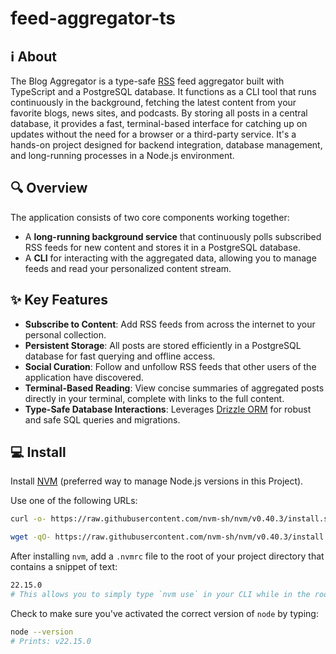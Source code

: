 # feed-aggregator-ts

## ℹ️ About

The Blog Aggregator is a type-safe [RSS](https://en.wikipedia.org/wiki/RSS) feed aggregator built with TypeScript and a PostgreSQL database.
It functions as a CLI tool that runs continuously in the background, fetching the latest content from your favorite blogs, news sites, and podcasts.
By storing all posts in a central database, it provides a fast, terminal-based interface for catching up on updates without the need for a browser or a third-party service.
It's a hands-on project designed for backend integration, database management, and long-running processes in a Node.js environment.

## 🔍 Overview

The application consists of two core components working together:

- A **long-running background service** that continuously polls subscribed RSS feeds for new content and stores it in a PostgreSQL database.
- A **CLI** for interacting with the aggregated data, allowing you to manage feeds and read your personalized content stream.

## ✨ Key Features

- **Subscribe to Content**: Add RSS feeds from across the internet to your personal collection.
- **Persistent Storage**: All posts are stored efficiently in a PostgreSQL database for fast querying and offline access.
- **Social Curation**: Follow and unfollow RSS feeds that other users of the application have discovered.
- **Terminal-Based Reading**: View concise summaries of aggregated posts directly in your terminal, complete with links to the full content.
- **Type-Safe Database Interactions**: Leverages [Drizzle ORM](https://orm.drizzle.team/docs/overview) for robust and safe SQL queries and migrations.

## 💻 Install

Install [NVM](https://github.com/nvm-sh/nvm) (preferred way to manage Node.js versions in this Project).

Use one of the following URLs:

```bash
curl -o- https://raw.githubusercontent.com/nvm-sh/nvm/v0.40.3/install.sh | bash
```

```bash
wget -qO- https://raw.githubusercontent.com/nvm-sh/nvm/v0.40.3/install.sh | bash
```

After installing `nvm`, add a `.nvmrc` file to the root of your project directory that contains a snippet of text:

```bash
22.15.0
# This allows you to simply type `nvm use` in your CLI while in the root of your project to activate the correct version of node!
```

Check to make sure you've activated the correct version of `node` by typing:

```bash
node --version
# Prints: v22.15.0
```

